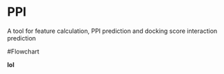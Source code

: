 # PPI

A tool for feature calculation, PPI prediction and docking score interaction prediction

#Flowchart

**lol**
